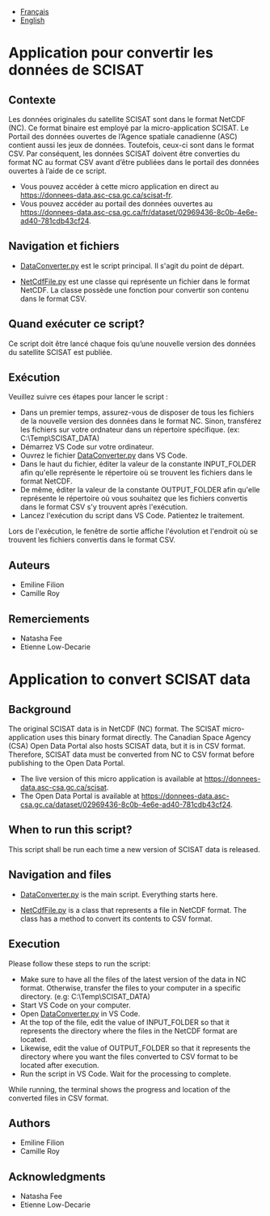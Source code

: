
- [Français](#application-pour-convertir-les-données-de-scisat)
- [English](#application-to-convert-scisat-data)

# Application pour convertir les données de SCISAT

## Contexte

Les données originales du satellite SCISAT sont dans le format NetCDF (NC). Ce format binaire est employé par la micro-application SCISAT. Le Portail des données ouvertes de l’Agence spatiale canadienne (ASC) contient aussi les jeux de données. Toutefois, ceux-ci sont dans le format CSV. Par conséquent, les données SCISAT doivent être converties du format NC au format CSV avant d’être publiées dans le portail des données ouvertes à l’aide de ce script. 

- Vous pouvez accéder à cette micro application en direct au https://donnees-data.asc-csa.gc.ca/scisat-fr. 
- Vous pouvez accéder au portail des données ouvertes au https://donnees-data.asc-csa.gc.ca/fr/dataset/02969436-8c0b-4e6e-ad40-781cdb43cf24. 

## Navigation et fichiers

 - [DataConverter.py](DataConverter.py) est le script principal. Il s'agit du point de départ.
 
 - [NetCdfFile.py](NetCdfFile.py) est une classe qui représente un fichier dans le format NetCDF. La classe possède une fonction pour convertir son contenu dans le format CSV.

## Quand exécuter ce script?

Ce script doit être lancé chaque fois qu’une nouvelle version des données du satellite SCISAT est publiée.

## Exécution
Veuillez suivre ces étapes pour lancer le script :
- Dans un premier temps, assurez-vous de disposer de tous les fichiers de la nouvelle version des données dans le format NC. Sinon, transférez les fichiers sur votre ordnateur dans un répertoire spécifique. (ex: C:\Temp\SCISAT_DATA)
- Démarrez VS Code sur votre ordinateur.
- Ouvrez le fichier [DataConverter.py](DataConverter.py) dans VS Code.
- Dans le haut du fichier, éditer la valeur de la constante INPUT_FOLDER afin qu'elle représente le répertoire où se trouvent les fichiers dans le format NetCDF.
- De même, éditer la valeur de la constante OUTPUT_FOLDER afin qu'elle représente le répertoire où vous souhaitez que les fichiers convertis dans le format CSV s'y trouvent après l'exécution.
- Lancez l'exécution du script dans VS Code. Patientez le traitement.

Lors de l'exécution, le fenêtre de sortie affiche l'évolution et l'endroit où se trouvent les fichiers convertis dans le format CSV.

## Auteurs
 - Emiline Filion
 - Camille Roy
 
## Remerciements
 - Natasha Fee
 - Etienne Low-Decarie



# Application to convert SCISAT data

## Background

The original SCISAT data is in NetCDF (NC) format. The SCISAT micro-application uses this binary format directly. The Canadian Space Agency (CSA) Open Data Portal also hosts SCISAT data, but it is in CSV format. Therefore, SCISAT data must be converted from NC to CSV format before publishing to the Open Data Portal.

- The live version of this micro application is available at https://donnees-data.asc-csa.gc.ca/scisat.
- The Open Data Portal is available at https://donnees-data.asc-csa.gc.ca/dataset/02969436-8c0b-4e6e-ad40-781cdb43cf24. 

## When to run this script?

This script shall be run each time a new version of SCISAT data is released.

## Navigation and files

 - [DataConverter.py](DataConverter.py) is the main script. Everything starts here.
 
 - [NetCdfFile.py](NetCdfFile.py) is a class that represents a file in NetCDF format. The class has a method to convert its contents to CSV format.

## Execution

Please follow these steps to run the script:
- Make sure to have all the files of the latest version of the data in NC format. Otherwise, transfer the files to your computer in a specific directory. (e.g: C:\Temp\SCISAT_DATA)
- Start VS Code on your computer.
- Open [DataConverter.py](DataConverter.py) in VS Code.
- At the top of the file, edit the value of INPUT_FOLDER so that it represents the directory where the files in the NetCDF format are located.
- Likewise, edit the value of OUTPUT_FOLDER so that it represents the directory where you want the files converted to CSV format to be located after execution.
- Run the script in VS Code. Wait for the processing to complete.

While running, the terminal shows the progress and location of the converted files in CSV format.

## Authors
 - Emiline Filion
 - Camille Roy
 
## Acknowledgments
 - Natasha Fee
 - Etienne Low-Decarie
